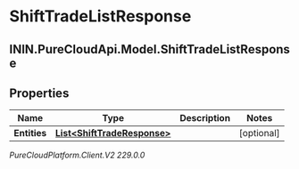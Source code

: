 # ShiftTradeListResponse

## ININ.PureCloudApi.Model.ShiftTradeListResponse

## Properties

|Name | Type | Description | Notes|
|------------ | ------------- | ------------- | -------------|
| **Entities** | [**List&lt;ShiftTradeResponse&gt;**](ShiftTradeResponse) |  | [optional] |



_PureCloudPlatform.Client.V2 229.0.0_
